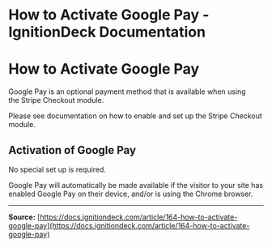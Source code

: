 # How to Activate Google Pay - IgnitionDeck Documentation

# How to Activate Google Pay

[](javascript:window.print())
Google Pay is an optional payment method that is available when using the Stripe Checkout module.

Please see documentation on how to enable and set up the Stripe Checkout module.

## Activation of Google Pay

No special set up is required.

Google Pay will automatically be made available if the visitor to your site has enabled Google Pay on their device, and/or is using the Chrome browser.



---
**Source:** [https://docs.ignitiondeck.com/article/164-how-to-activate-google-pay](https://docs.ignitiondeck.com/article/164-how-to-activate-google-pay)
